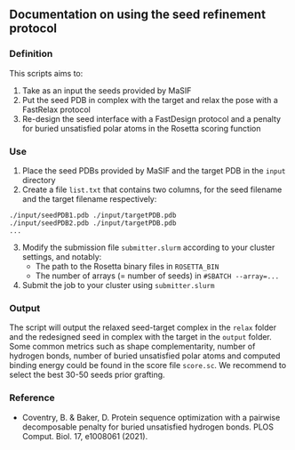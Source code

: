 ## Documentation on using the seed refinement protocol
### Definition
This scripts aims to:
1) Take as an input the seeds provided by MaSIF
2) Put the seed PDB in complex with the target and relax the pose with a FastRelax protocol
3) Re-design the seed interface with a FastDesign protocol and a penalty for buried unsatisfied polar atoms in the Rosetta scoring function
### Use
1) Place the seed PDBs provided by MaSIF and the target PDB in the `input` directory
2) Create a file `list.txt` that contains two columns, for the seed filename and the target filename respectively:
```
./input/seedPDB1.pdb ./input/targetPDB.pdb
./input/seedPDB2.pdb ./input/targetPDB.pdb
...
```
3) Modify the submission file `submitter.slurm` according to your cluster settings, and notably:
   * The path to the Rosetta binary files in `ROSETTA_BIN`
   * The number of arrays (= number of seeds) in `#SBATCH --array=...`
4) Submit the job to your cluster using `submitter.slurm`
### Output
The script will output the relaxed seed-target complex in the `relax` folder and the redesigned seed in complex with the target in the `output` folder. Some common metrics such as shape complementarity, number of hydrogen bonds, number of buried unsatisfied polar atoms and computed binding energy could be found in the score file `score.sc`. We recommend to select the best 30-50 seeds prior grafting. 
### Reference
   * Coventry, B. & Baker, D. Protein sequence optimization with a pairwise decomposable penalty for buried unsatisfied hydrogen bonds. PLOS Comput. Biol. 17, e1008061 (2021).
